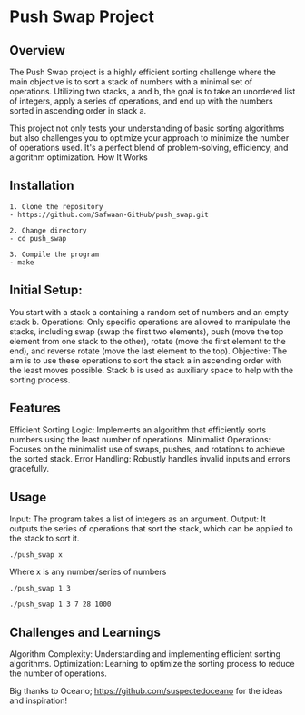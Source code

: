 # Push Swap Project

## Overview

The Push Swap project is a highly efficient sorting challenge where the main objective is to sort a stack of numbers with a minimal set of operations. Utilizing two stacks, a and b, the goal is to take an unordered list of integers, apply a series of operations, and end up with the numbers sorted in ascending order in stack a.

This project not only tests your understanding of basic sorting algorithms but also challenges you to optimize your approach to minimize the number of operations used. It's a perfect blend of problem-solving, efficiency, and algorithm optimization.
How It Works

## Installation

```
1. Clone the repository
- https://github.com/Safwaan-GitHub/push_swap.git

2. Change directory
- cd push_swap

3. Compile the program
- make
```

## Initial Setup:

You start with a stack a containing a random set of numbers and an empty stack b.
Operations: Only specific operations are allowed to manipulate the stacks, including swap (swap the first two elements), push (move the top element from one stack to the other), rotate (move the first element to the end), and reverse rotate (move the last element to the top).
Objective: The aim is to use these operations to sort the stack a in ascending order with the least moves possible. Stack b is used as auxiliary space to help with the sorting process.

## Features

Efficient Sorting Logic: Implements an algorithm that efficiently sorts numbers using the least number of operations.
Minimalist Operations: Focuses on the minimalist use of swaps, pushes, and rotations to achieve the sorted stack.
Error Handling: Robustly handles invalid inputs and errors gracefully.

## Usage

Input: The program takes a list of integers as an argument.
Output: It outputs the series of operations that sort the stack, which can be applied to the stack to sort it.

```
./push_swap x
```
Where x is any number/series of numbers
```
./push_swap 1 3
```
```
./push_swap 1 3 7 28 1000
```

## Challenges and Learnings

Algorithm Complexity: Understanding and implementing efficient sorting algorithms.
Optimization: Learning to optimize the sorting process to reduce the number of operations.

Big thanks to Oceano; https://github.com/suspectedoceano for the ideas and inspiration!
